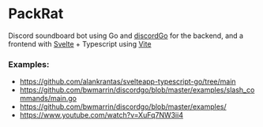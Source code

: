 # PackRat
Discord soundboard bot using Go and [discordGo](https://github.com/bwmarrin/discordgo) for the backend, and a frontend with [Svelte](https://svelte.dev/docs/typescript) + Typescript using [Vite](https://vitejs.dev/guide/) 

### Examples:
- https://github.com/alankrantas/svelteapp-typescript-go/tree/main
- https://github.com/bwmarrin/discordgo/blob/master/examples/slash_commands/main.go
- https://github.com/bwmarrin/discordgo/blob/master/examples/
- https://www.youtube.com/watch?v=XuFq7NW3ii4
